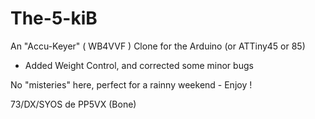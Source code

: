 # The-5-kiB
An "Accu-Keyer" ( WB4VVF ) Clone for the Arduino (or ATTiny45 or 85)

* Added Weight Control, and corrected some minor bugs

No "misteries" here, perfect for a rainny weekend - Enjoy !

73/DX/SYOS de PP5VX (Bone)
